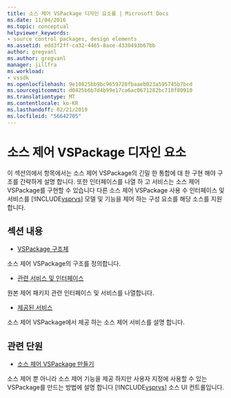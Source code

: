 ```yaml
---
title: 소스 제어 VSPackage 디자인 요소를 | Microsoft Docs
ms.date: 11/04/2016
ms.topic: conceptual
helpviewer_keywords:
- source control packages, design elements
ms.assetid: edd3f2ff-ca32-4465-8ace-4330493b67bb
author: gregvanl
ms.author: gregvanl
manager: jillfra
ms.workload:
- vssdk
ms.openlocfilehash: 9e10825bb9bc9659728fbaaeb023a595745b7bcd
ms.sourcegitcommit: d0425b6b7d4b99e17ca6ac0671282bc718f80910
ms.translationtype: MT
ms.contentlocale: ko-KR
ms.lasthandoff: 02/21/2019
ms.locfileid: "56642705"
---
```

# <a name="source-control-vspackage-design-elements"></a>소스 제어 VSPackage 디자인 요소
이 섹션의에서 항목에서는 소스 제어 VSPackage의 긴밀 한 통합에 대 한 구현 해야 구조를 간략하게 설명 합니다. 또한 인터페이스를 나열 하 고 서비스는 소스 제어 VSPackage를 구현할 수 있습니다 다른 소스 제어 VSPackage 사용 수 인터페이스 및 서비스를 [!INCLUDE[vsprvs](../../code-quality/includes/vsprvs_md.md)] 모델 및 기능을 제어 하는 구성 요소를 해당 소스를 지원 합니다.

## <a name="in-this-section"></a>섹션 내용
- [VSPackage 구조체](../../extensibility/internals/vspackage-structure-source-control-vspackage.md)

 소스 제어 VSPackage의 구조를 정의합니다.

- [관련 서비스 및 인터페이스](../../extensibility/internals/related-services-and-interfaces-source-control-vspackage.md)

 원본 제어 패키지 관련 인터페이스 및 서비스를 나열합니다.

- [제공된 서비스](../../extensibility/internals/services-provided-source-control-vspackage.md)

 소스 제어 VSPackage에서 제공 하는 소스 제어 서비스를 설명 합니다.

## <a name="related-sections"></a>관련 단원
- [소스 제어 VSPackage 만들기](../../extensibility/internals/creating-a-source-control-vspackage.md)

 소스 제어 뿐 아니라 소스 제어 기능을 제공 하지만 사용자 지정에 사용할 수 있는 VSPackage를 만드는 방법에 설명 합니다 [!INCLUDE[vsprvs](../../code-quality/includes/vsprvs_md.md)] 소스 UI 컨트롤입니다.